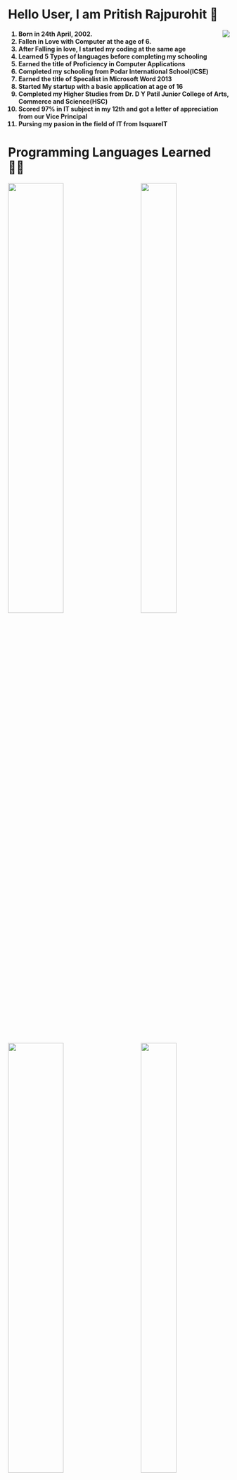 <h1>Hello User, I am Pritish Rajpurohit 👋</h1>
<ol align="left" type="1"><img src ="https://cdn.dribbble.com/users/1068771/screenshots/14225432/media/0da8c461ba3920a8c827d864a6e051ed.jpg?compress=1&resize=400x300" align="right">
  <b>
    <li>Born in 24th April, 2002.</li>
    <li>Fallen in Love with Computer at the age of 6.</li>
    <li>After Falling in love, I started my coding at the same age</li>
    <li>Learned 5 Types of languages before completing my schooling</li>
    <li>Earned the title of Proficiency in Computer Applications</li>
    <li>Completed my schooling from Podar International School(ICSE)</li>
    <li>Earned the title of Specalist in Microsoft Word 2013</li>
    <li> Started My startup with a basic application at age of 16</li>
    <li>Completed my Higher Studies from Dr. D Y Patil Junior College of Arts, Commerce and Science(HSC)</li>
    <li>Scored 97% in IT subject in my 12th and got a letter of appreciation from our Vice Principal</li>
    <li>Pursing my pasion in the field of IT from IsquareIT</li>
  </b>
</ol>
<h1>Programming Languages Learned 👨‍💻</h1>
<img src="https://aws1.discourse-cdn.com/sitepoint/original/3X/b/5/b59a78e2ed76c705f3c0dcb300f3f222aefdcd99.png" align="left" width="50%" height="50%">
<img src="https://www.theindianwire.com/wp-content/uploads/2018/06/java.jpg" align="right" width="40%" height="50%">
<br>
<img src="https://i.pinimg.com/474x/77/fc/a5/77fca518c18ea242a72d26e649148567.jpg" align="left" width="50%" height="50%">
<img src="https://www.pragimtech.com/wp-content/uploads/2020/03/c-tutorial-for-beginners.png" align="right" width="40%" height="50%">
<br>
